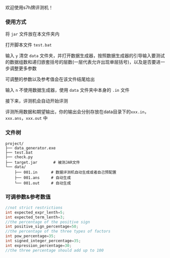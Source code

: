 欢迎使用s7h牌评测机！

### 使用方式 

 将 `jar` 文件放在本文件夹内

打开脚本文件 `test.bat`

输入 `y` 清空 `data` 文件夹，并打开数据生成器，按照数据生成器的引导输入要测试的数据组数和递归嵌套括号的层数(一层代表允许出现单层括号)，以及是否要进一步调整更多参数

可调整的参数以及参考值会在该文件结尾给出

输入 `n`  不使用数据生成器，使用 `data` 文件夹中本身的 `.in` 文件

接下来，评测机会自动开始评测

评测所用数据和期望输出，你的输出会分别存放在data目录下的`xxx.in`，`xxx.ans`，`xxx.out` 中

### 文件树

```
project/
├── data_generator.exe
├── test.bat
├── check.py
├── target.jar       # 被测JAR文件
└── data/
    ├── 001.in		# 数据评测机自动生成或者自己预配置
    ├── 001.ans     # 自动生成
    └── 001.out     # 自动生成
```



### 可调参数&参考数值

```cpp
//not strict restrictions
int expected_expr_lenth=5;
int expected_term_lenth=3;
//the percentage of the positive sign
int positive_sign_percentage=50;
//the percentage of the three types of factors
int pow_percentage=35;
int signed_integer_percentage=35;
int expression_percentage=30;
//the three percentage should add up to 100
```





